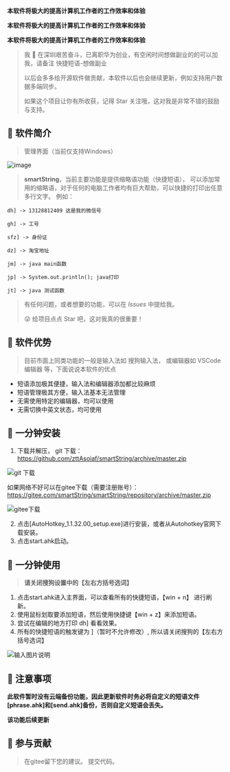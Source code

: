 **本软件将极大的提高计算机工作者的工作效率和体验**

**本软件将极大的提高计算机工作者的工作效率和体验**

**本软件将极大的提高计算机工作者的工作效率和体验**

> 我 🐶 在深圳艰苦奋斗，已离职华为创业，有空闲时间想做副业的的可以加我，请备注  快捷短语-想做副业
> 
> 以后会多多给开源软件做贡献，本软件以后也会继续更新，例如支持用户数据多端同步。
>
> 如果这个项目让你有所收获，记得 Star 关注哦，这对我是非常不错的鼓励与支持。

## 🐯 软件简介
> 管理界面（当前仅支持Windows）
> 
![image](https://user-images.githubusercontent.com/10683246/142794422-acbc318b-e107-4b2d-941d-f002dbd04284.png)
> **smartString**，当前主要功能是提供缩略语功能（快捷短语），
> 可以添加常用的缩略语，对于任何的电脑工作者均有巨大帮助，可以快捷的打印出任意多行文字。
> 例如：

```
dh] -> 13128812409 这是我的微信号

gh] -> 工号

sfz] -> 身份证

dz] -> 淘宝地址

jm] -> java main函数

jp] -> System.out.println(); java打印

jt] -> java 测试函数
```

> 有任何问题，或者想要的功能，可以在 _Issues_ 中提给我。
>
> 😜 给项目点点 Star 吧，这对我真的很重要！

## 🐶 软件优势

> 目前市面上同类功能的一般是输入法如 搜狗输入法， 或编辑器如 VSCode编辑器 等，下面说说本软件的优点

* 短语添加极其便捷，输入法和编辑器添加都比较麻烦
* 短语管理极其方便，输入法基本无法管理
* 无需使用特定的编辑器，均可以使用
* 无需切换中英文状态，均可使用


## 🐼 一分钟安装

1.  下载并解压，
git 下载：https://github.com/zttAsoiaf/smartString/archive/master.zip

![git 下载](https://images.gitee.com/uploads/images/2020/0301/035908_cd391ef0_5544911.png "屏幕截图.png")


如果网络不好可以在gitee下载（需要注册账号）：https://gitee.com/smartString/smartString/repository/archive/master.zip

![gitee下载](https://images.gitee.com/uploads/images/2020/0223/143847_76c9177e_5544911.png "屏幕截图.png")

2.  点击[AutoHotkey_1.1.32.00_setup.exe]进行安装，或者从Autohotkey官网下载安装。
3.  点击start.ahk启动。

## 🐷 一分钟使用
> **请关闭搜狗设置中的【左右方括号选词】**

1.  点击start.ahk进入主界面，可以查看所有的快捷短语，【win + n】 进行刷新。
2.  使用鼠标划取要添加短语，然后使用快捷键【win + z】来添加短语。
3.  尝试在编辑的地方打印 dh] 看看效果。
4.  所有的快捷短语的触发键为 ]（暂时不允许修改）, 所以请关闭搜狗的【左右方括号选词】

![输入图片说明](https://images.gitee.com/uploads/images/2020/0223/181454_adc75a60_5544911.png "屏幕截图.png")

## 🐨 注意事项
 **此软件暂时没有云端备份功能，因此更新软件时务必将自定义的短语文件[phrase.ahk]和[send.ahk]备份，否则自定义短语会丢失。** 
 
 **该功能后续更新**

## 🐶 参与贡献

> 在gitee留下您的建议。
> 提交代码。
